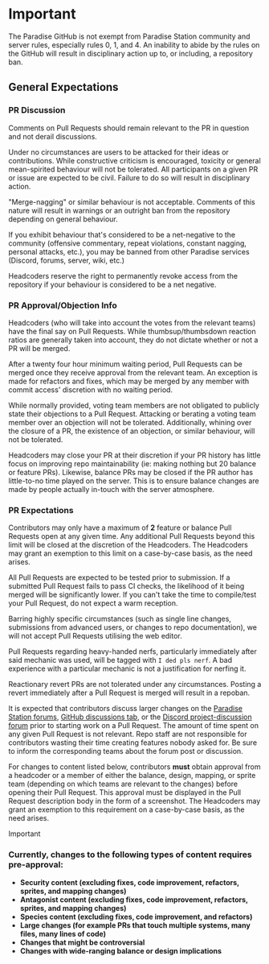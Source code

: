 # Important

The Paradise GitHub is not exempt from Paradise Station community and server rules, especially rules 0, 1, and 4. An inability to abide by the rules on the GitHub will result in disciplinary action up to, or including, a repository ban.

## General Expectations

### PR Discussion

Comments on Pull Requests should remain relevant to the PR in question and not derail discussions.

Under no circumstances are users to be attacked for their ideas or contributions. While constructive criticism is encouraged, toxicity or general mean-spirited behaviour will not be tolerated. All participants on a given PR or issue are expected to be civil. Failure to do so will result in disciplinary action.

"Merge-nagging" or similar behaviour is not acceptable. Comments of this nature will result in warnings or an outright ban from the repository depending on general behaviour.

If you exhibit behaviour that's considered to be a net-negative to the community (offensive commentary, repeat violations, constant nagging, personal attacks, etc.), you may be banned from other Paradise services (Discord, forums, server, wiki, etc.)

Headcoders reserve the right to permanently revoke access from the repository if your behaviour is considered to be a net negative.

### PR Approval/Objection Info

Headcoders (who will take into account the votes from the relevant teams) have the final say on Pull Requests. While thumbsup/thumbsdown reaction ratios are generally taken into account, they do not dictate whether or not a PR will be merged.

After a twenty four hour minimum waiting period, Pull Requests can be merged once they receive approval from the relevant team. An exception is made for refactors and fixes, which may be merged by any member with commit access' discretion with no waiting period.

While normally provided, voting team members are not obligated to publicly state their objections to a Pull Request. Attacking or berating a voting team member over an objection will not be tolerated. Additionally, whining over the closure of a PR, the existence of an objection, or similar behaviour, will not be tolerated.

Headcoders may close your PR at their discretion if your PR history has little focus on improving repo maintainability (ie: making nothing but 20 balance or feature PRs). Likewise, balance PRs may be closed if the PR author has little-to-no time played on the server. This is to ensure balance changes are made by people actually in-touch with the server atmosphere.

### PR Expectations

Contributors may only have a maximum of **2** feature or balance Pull Requests open at any given time. Any additional Pull Requests beyond this limit will be closed at the discretion of the Headcoders. The Headcoders may grant an exemption to this limit on a case-by-case basis, as the need arises.

All Pull Requests are expected to be tested prior to submission. If a submitted Pull Request fails to pass CI checks, the likelihood of it being merged will be significantly lower. If you can't take the time to compile/test your Pull Request, do not expect a warm reception.

Barring highly specific circumstances (such as single line changes, submissions from advanced users, or changes to repo documentation), we will not accept Pull Requests utilising the web editor.

Pull Requests regarding heavy-handed nerfs, particularly immediately after said mechanic was used, will be tagged with `I ded pls nerf`. A bad experience with a particular mechanic is not a justification for nerfing it.

Reactionary revert PRs are not tolerated under any circumstances. Posting a revert immediately after a Pull Request is merged will result in a repoban.

It is expected that contributors discuss larger changes on the [Paradise Station forums](https://www.paradisestation.org/forum/91-code-discussion/), [GitHub discussions tab](https://github.com/ParadiseSS13/Paradise/discussions), or the [Discord project-discussion forum](https://discord.com/channels/145533722026967040/1110966752898207824) prior to starting work on a Pull Request. The amount of time spent on any given Pull Request is not relevant. Repo staff are not responsible for contributors wasting their time creating features nobody asked for. Be sure to inform the corresponding teams about the forum post or discussion.

For changes to content listed below, contributors **must** obtain approval from a headcoder or a member of either the balance, design, mapping, or sprite team (depending on which teams are relevant to the changes) before opening their Pull Request. This approval must be displayed in the Pull Request description body in the form of a screenshot. The Headcoders may grant an exemption to this requirement on a case-by-case basis, as the need arises.

<!-- Add a fixed link so that changing the heading name doesn't break the link. -->
<a id="types-of-changes-that-need-approval"></a>

> [!IMPORTANT]
> ### Currently, changes to the following types of content requires pre-approval:
>  - **Security content (excluding fixes, code improvement, refactors, sprites, and mapping changes)**
>  - **Antagonist content (excluding fixes, code improvement, refactors, sprites, and mapping changes)**
>  - **Species content (excluding fixes, code improvement, and refactors)**
>  - **Large changes (for example PRs that touch multiple systems, many files, many lines of code)**
>  - **Changes that might be controversial**
>  - **Changes with wide-ranging balance or design implications**
